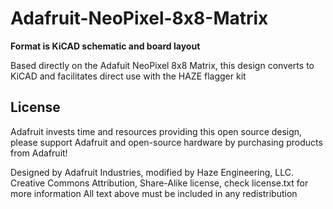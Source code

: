 # Adafruit-NeoPixel-8x8-Matrix 

__Format is KiCAD schematic and board layout__

Based directly on the Adafuit NeoPixel 8x8 Matrix, this design converts to KiCAD and facilitates direct use with the HAZE flagger kit

## License

Adafruit invests time and resources providing this open source design, 
please support Adafruit and open-source hardware by purchasing 
products from Adafruit!

Designed by Adafruit Industries, modified by Haze Engineering, LLC.  
Creative Commons Attribution, Share-Alike license, check license.txt for more information
All text above must be included in any redistribution
